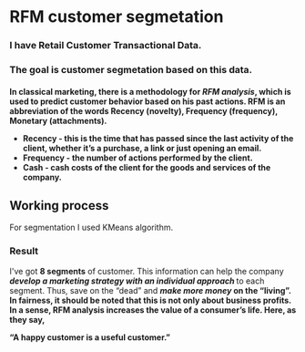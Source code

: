 <h1> RFM customer segmetation </h1>
<h3> I have Retail Customer Transactional Data. </h3>
<h3><b>The goal</b> is customer segmetation based on this data. </h3>
<p></p>
<h4> In classical marketing, there is a methodology for <b><i>RFM analysis</i></b>, which is used to predict customer behavior based on his past actions. RFM is an abbreviation of the words Recency (novelty), Frequency (frequency), Monetary (attachments).
 <ul>
<li>Recency - this is the time that has passed since the last activity of the client, whether it’s a purchase, a link or just opening an email.</li>
<li>Frequency - the number of actions performed by the client.</li>
<li>Cash - cash costs of the client for the goods and services of the company.</li>
  </ul>
 <p></p>
 <h2> Working process </h2>
For segmentation I used KMeans algorithm.
 <p></p>
 <h3>Result</h3>
 <p>I've got <b>8 segments</b> of customer. This information can help the company <b><i>develop a marketing strategy with an individual approach </b></i> to each segment. Thus, save on the “dead” and <b><i>make more money</i><b/> on the “living”.
In fairness, it should be noted that this is not only about business profits. In a sense, RFM analysis increases the value of a consumer’s life. Here, as they say, </p>
 <p><b>“A happy customer is a useful customer.”</b></p>
